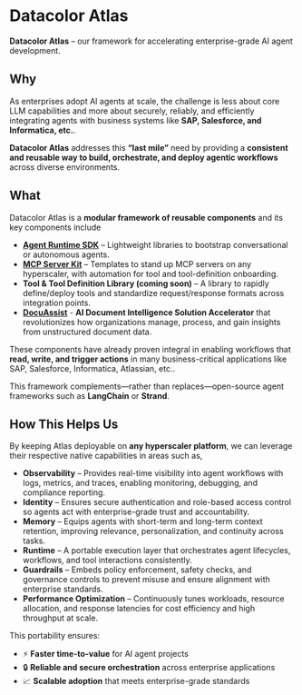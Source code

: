 # Datacolor Atlas

**Datacolor Atlas** – our framework for accelerating enterprise-grade AI agent development.


## Why

As enterprises adopt AI agents at scale, the challenge is less about core LLM capabilities and more about securely, reliably, and efficiently integrating agents with business systems like **SAP, Salesforce, and Informatica, etc.**.  

**Datacolor Atlas** addresses this **“last mile”** need by providing a **consistent and reusable way to build, orchestrate, and deploy agentic workflows** across diverse environments.


## What

Datacolor Atlas is a **modular framework of reusable components** and its key components include

- **[Agent Runtime SDK](ai-framework/README.md)** – Lightweight libraries to bootstrap conversational or autonomous agents.  
- **[MCP Server Kit](mcp-server/README.md)** – Templates to stand up MCP servers on any hyperscaler, with automation for tool and tool-definition onboarding.  
- **Tool & Tool Definition Library (coming soon)** – A library to rapidly define/deploy tools and standardize request/response formats across integration points. 
- **[DocuAssist](docuassist/README.md)** - **AI Document Intelligence Solution Accelerator** that revolutionizes how organizations manage, process, and gain insights from unstructured document data.  

These components have already proven integral in enabling workflows that **read, write, and trigger actions** in many business-critical applications like SAP, Salesforce, Informatica, Atlassian, etc..

This framework complements—rather than replaces—open-source agent frameworks such as **LangChain** or **Strand**.  


## How This Helps Us

By keeping Atlas deployable on **any hyperscaler platform**, we can leverage their respective native capabilities in areas such as,  

- **Observability** – Provides real-time visibility into agent workflows with logs, metrics, and traces, enabling monitoring, debugging, and compliance reporting.
- **Identity** – Ensures secure authentication and role-based access control so agents act with enterprise-grade trust and accountability.
- **Memory** – Equips agents with short-term and long-term context retention, improving relevance, personalization, and continuity across tasks.
- **Runtime** – A portable execution layer that orchestrates agent lifecycles, workflows, and tool interactions consistently.
- **Guardrails** – Embeds policy enforcement, safety checks, and governance controls to prevent misuse and ensure alignment with enterprise standards.
- **Performance Optimization** – Continuously tunes workloads, resource allocation, and response latencies for cost efficiency and high throughput at scale. 

This portability ensures:  

- ⚡ **Faster time-to-value** for AI agent projects  
- 🔒 **Reliable and secure orchestration** across enterprise applications  
- 📈 **Scalable adoption** that meets enterprise-grade standards  

